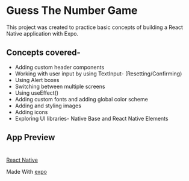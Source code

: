 # Guess The Number Game
This project was created to practice basic concepts of building a React Native application with Expo.
## Concepts covered-
* Adding custom header components
* Working with user input by using TextInput- (Resetting/Confirming)
* Using Alert boxes
* Switching between multiple screens
* Using useEffect()
* Adding custom fonts and adding global color scheme
* Adding and styling images
* Adding icons
* Exploring UI libraries- Native Base and React Native Elements

## App Preview

#

[React Native](https://github.com/facebook/react-native)

Made With [expo](https://github.com/expo/expo)
